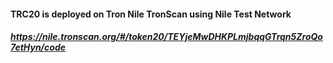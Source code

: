 #### TRC20 is deployed on Tron Nile TronScan using Nile Test Network
 ##### https://nile.tronscan.org/#/token20/TEYjeMwDHKPLmjbqqGTrqn5ZroQo7etHyn/code
